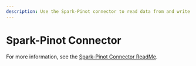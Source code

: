 ```yaml
---
description: Use the Spark-Pinot connector to read data from and write data to Pinot.
---
```


# Spark-Pinot Connector

For more information, see the [Spark-Pinot Connector ReadMe](https://github.com/apache/pinot/blob/master/pinot-connectors/pinot-spark-3-connector/README.md).
